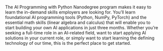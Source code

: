 The AI Programming with Python Nanodegree program makes it easy to learn the in-demand skills employers are looking for. You’ll learn foundational AI programming tools (Python, NumPy, PyTorch) and the essential math skills (linear algebra and calculus) that will enable you to start building your own AI applications in just three months.
Whether you’re seeking a full-time role in an AI-related field, want to start applying AI solutions in your current role, or simply want to start learning the defining technology of our time, this is the perfect place to get started.